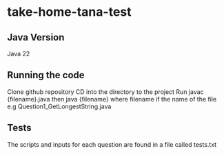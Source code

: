 # take-home-tana-test

## Java Version
Java 22

## Running the code
Clone github repository
CD into the directory to the project
Run
javac {filename}.java  then java {filename} 
where filename if the name of the file e.g Question1_GetLongestString.java

## Tests
The scripts and inputs for each question are found in a file called tests.txt